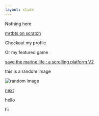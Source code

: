 ```yaml
---
layout: slide
---
```

Nothing here

[mrtbts on scratch](https://scratch.mit.edu/users/mrtbts)


Checkout my profile

Or my featured game

[save the marine life : a scrolling platform V2](https://scratch.mit.edu/projects/401913642/)

this is a random image

![random image](http://u.cubeupload.com/mrtbts/25630522112838.png)

[next](./test.html)

hello

hi


